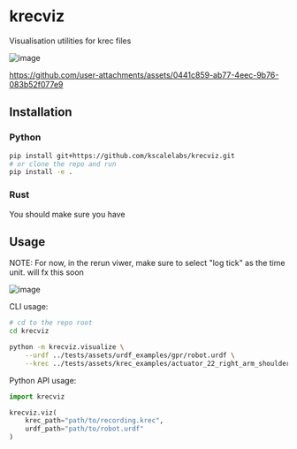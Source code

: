 # krecviz
Visualisation utilities for krec files

![image](https://github.com/user-attachments/assets/9d53e560-f6d4-42d0-a5df-b6ef6aa26ab2)

https://github.com/user-attachments/assets/0441c859-ab77-4eec-9b76-083b52f077e9

## Installation

### Python

```bash
pip install git+https://github.com/kscalelabs/krecviz.git
# or clone the repo and run
pip install -e .
```

### Rust

You should make sure you have 

## Usage

NOTE: For now, in the rerun viwer, make sure to select "log tick" as the time unit. will fx this soon

![image](https://github.com/user-attachments/assets/360e1e22-3dbf-4382-b21e-da85174f9206)

CLI usage:

```bash
# cd to the repo root
cd krecviz

python -m krecviz.visualize \
    --urdf ../tests/assets/urdf_examples/gpr/robot.urdf \
    --krec ../tests/assets/krec_examples/actuator_22_right_arm_shoulder_roll_movement.krec
```

Python API usage:

```python
import krecviz

krecviz.viz(
    krec_path="path/to/recording.krec",
    urdf_path="path/to/robot.urdf"
)
```
